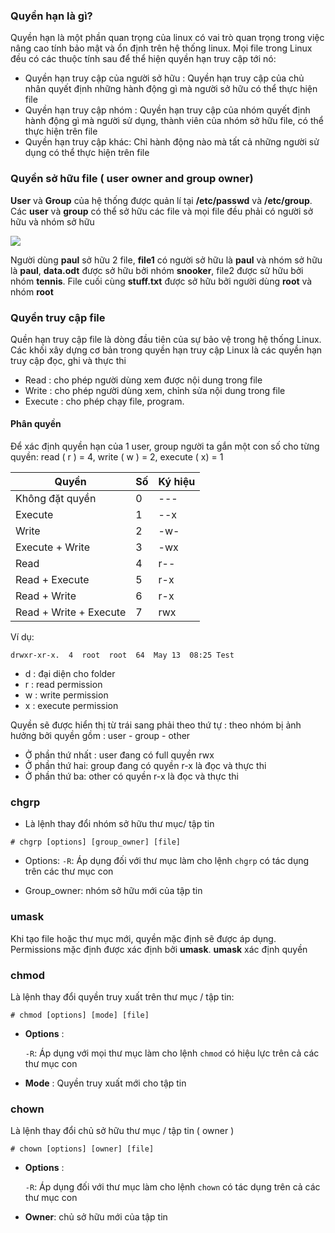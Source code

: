 ### Quyền hạn là gì?

Quyền hạn là một phần quan trọng của linux có vai trò quan trọng trong việc nâng cao tính bảo mật và ổn định trên hệ thống linux. Mọi file trong Linux đều có các thuộc tính sau để thể hiện quyền hạn truy cập tới nó:
- Quyền hạn truy cập của người sở hữu : Quyền hạn truy cập của chủ nhân quyết định những hành động gì mà người sở hữu có thể thực hiện file
- Quyền hạn truy cập nhóm : Quyền hạn truy cập của nhóm quyết định hành động gì mà người sử dụng, thành viên của nhóm sở hữu file, có thể thực hiện trên file
- Quyền hạn truy cập khác: Chỉ hành động nào mà tất cả những người sử dụng có thể thực hiện trên file

### Quyền sở hữu file ( user owner and group owner)

**User** và **Group** của hệ thống được quản lí tại **/etc/passwd** và **/etc/group**. Các **user** và **group** có thể sở hữu các file và mọi file đều phải có người sở hữu và nhóm sở hữu

<img src="https://github.com/vjnkvt/Images/blob/master/owner.PNG">

Người dùng **paul** sở hữu 2 file, **file1** có người sở hữu là **paul** và nhóm sở hữu là **paul**, **data.odt** được sở hữu bởi nhóm **snooker**, file2 được sử hữu bởi nhóm **tennis**. File cuối cùng **stuff.txt** được sở hữu bởi người dùng **root** và nhóm **root**

### Quyền truy cập file 

Quền hạn truy cập file là dòng đầu tiên của sự bảo vệ trong hệ thống Linux. Các khối xây dựng cơ bản trong quyền hạn truy cập Linux là các quyền hạn truy cập đọc, ghi và thực thi

- Read : cho phép người dùng xem được nội dung trong file
- Write : cho phép người dùng xem, chỉnh sửa nội dung trong file
- Execute : cho phép chạy file, program.

#### Phân quyền 

Để xác định quyền hạn của 1 user, group người ta gắn một con số cho từng quyền: read ( r ) = 4, write ( w ) = 2, execute ( x) = 1 

| Quyền | Số | Ký hiệu |
|-------|----|------|
|Không đặt quyền | 0 | --- |
|Execute | 1 | --x |
|Write | 2 | -w- |
|Execute + Write| 3 | -wx |
|Read | 4 | r-- |
|Read + Execute |5| r-x |
|Read + Write |6| r-x |
|Read + Write + Execute | 7 | rwx |

Ví dụ: 
```
drwxr-xr-x.  4  root  root  64  May 13  08:25 Test
```

- d : đại diện cho folder
- r : read permission
- w : write permission
- x : execute permission

Quyền sẽ được hiển thị từ trái sang phải theo thứ tự : theo nhóm bị ảnh hưởng bởi quyền gồm : user - group - other

- Ở phần thứ nhất : user đang có full quyền rwx
- Ở phần thứ hai: group đang có quyền r-x là đọc và thực thi
- Ở phần thứ ba: other có quyền r-x là đọc và thực thi

### chgrp

- Là lệnh thay đổi nhóm sở hữu thư mục/ tập tin

``# chgrp [options] [group_owner] [file]``
    
  - Options:
    ``-R``: Áp dụng đối với thư mục làm cho lệnh ``chgrp`` có tác dụng trên các thư mục con
    
  - Group_owner: nhóm sở hữu mới của tập tin

### umask

Khi tạo file hoặc thư mục mới, quyền mặc định sẽ được áp dụng. Permissions mặc định được xác định bởi **umask**. **umask** xác định quyền 

### chmod

Là lệnh thay đổi quyền truy xuất trên thư mục / tập tin:

``# chmod [options] [mode] [file]``

  - **Options** :
  
    ``-R``: Áp dụng với mọi thư mục làm cho lệnh ``chmod`` có hiệu lực trên cả các thư mục con
  
  - **Mode** : Quyền truy xuất mới cho tập tin

### chown

Là lệnh thay đổi chủ sở hữu thư mục / tập tin ( owner )

``# chown [options] [owner] [file]``

   - **Options** : 
   
        ``-R``: Áp dụng đối với thư mục làm cho lệnh ``chown`` có tác dụng trên cả các thư mục con
   
   - **Owner**: chủ sở hữu mới của tập tin
   

